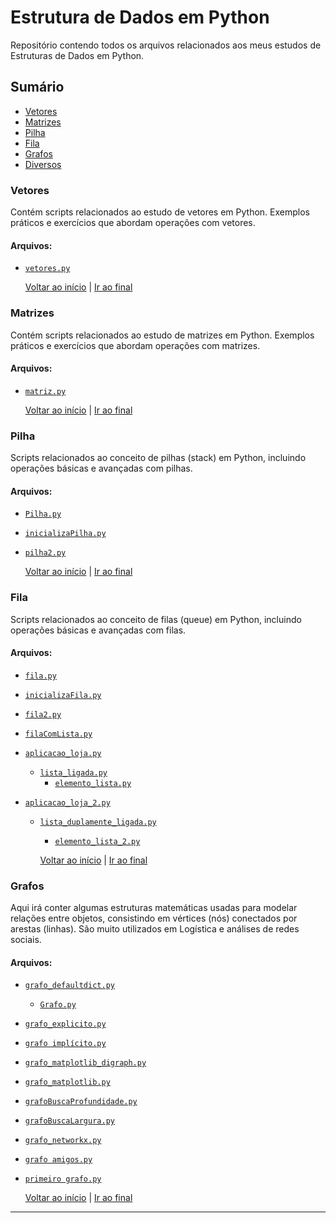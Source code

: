 # Estrutura de Dados em Python

Repositório contendo todos os arquivos relacionados aos meus estudos de Estruturas de Dados em Python.

## Sumário

- [Vetores](#vetores)
- [Matrizes](#matrizes)
- [Pilha](#pilha)
- [Fila](#fila)
- [Grafos](#grafos)
- [Diversos](#diversos)

### Vetores
Contém scripts relacionados ao estudo de vetores em Python. Exemplos práticos e exercícios que abordam operações com vetores.

#### Arquivos:
- [`vetores.py`](https://github.com/pricmendes/estudosPython/blob/vetores_matrizes/vetores.py)
  
    [Voltar ao início](#) | [Ir ao final](#final)

### Matrizes
Contém scripts relacionados ao estudo de matrizes em Python. Exemplos práticos e exercícios que abordam operações com matrizes.

#### Arquivos:
- [`matriz.py`](https://github.com/pricmendes/estudosPython/blob/vetores_matrizes/matriz.py)
  
    [Voltar ao início](#) | [Ir ao final](#final)

### Pilha
Scripts relacionados ao conceito de pilhas (stack) em Python, incluindo operações básicas e avançadas com pilhas.

#### Arquivos:
- [`Pilha.py`](https://github.com/pricmendes/estudosPython/blob/vetores_matrizes/Pilha.py)
- [`inicializaPilha.py`](https://github.com/pricmendes/estudosPython/blob/vetores_matrizes/inicializaPilha.py)
- [`pilha2.py`](https://github.com/pricmendes/estudosPython/blob/vetores_matrizes/pilha2.py)
  
    [Voltar ao início](#) | [Ir ao final](#final)

### Fila
Scripts relacionados ao conceito de filas (queue) em Python, incluindo operações básicas e avançadas com filas.

#### Arquivos:
- [`fila.py`](https://github.com/pricmendes/estudosPython/blob/vetores_matrizes/fila.py)
- [`inicializaFila.py`](https://github.com/pricmendes/estudosPython/blob/vetores_matrizes/inicializaFila.py)
- [`fila2.py`](https://github.com/pricmendes/estudosPython/blob/vetores_matrizes/fila2.py)
- [`filaComLista.py`](https://github.com/pricmendes/estudosPython/blob/vetores_matrizes/filaComLista.py)

  
- [`aplicacao_loja.py`](https://github.com/pricmendes/estudosPython/blob/vetores_matrizes/aplicacao_loja.py)
  - [`lista_ligada.py`](https://github.com/pricmendes/estudosPython/blob/vetores_matrizes/lista_ligada.py)
    - [`elemento_lista.py`](https://github.com/pricmendes/estudosPython/blob/vetores_matrizes/elemento_lista.py)

- [`aplicacao_loja_2.py`](https://github.com/pricmendes/estudosPython/blob/vetores_matrizes/aplicacao_loja_2.py)
  - [`lista_duplamente_ligada.py`](https://github.com/pricmendes/estudosPython/blob/vetores_matrizes/lista_duplamente_ligada.py)
    - [`elemento_lista_2.py`](https://github.com/pricmendes/estudosPython/blob/vetores_matrizes/elemento_lista_2.py)
 
  
    [Voltar ao início](#) | [Ir ao final](#final)

### Grafos
Aqui irá conter algumas estruturas matemáticas usadas para modelar relações entre objetos, consistindo em vértices (nós) conectados por arestas (linhas). São muito utilizados em Logística e análises de redes sociais.

#### Arquivos:
- [`grafo_defaultdict.py`](https://github.com/pricmendes/estudosPython/blob/vetores_matrizes/grafo_defaultdict.py)
  - [`Grafo.py`](https://github.com/pricmendes/estudosPython/blob/vetores_matrizes/Grafo.py)

- [`grafo_explicito.py`](https://github.com/pricmendes/estudosPython/blob/vetores_matrizes/grafo_explicito.py)
- [`grafo implícito.py`](https://github.com/pricmendes/estudosPython/blob/vetores_matrizes/grafo_implicito.py)
- [`grafo_matplotlib_digraph.py`](https://github.com/pricmendes/estudosPython/blob/vetores_matrizes/grafo_matplotlib_digraph.py)
- [`grafo_matplotlib.py`](https://github.com/pricmendes/estudosPython/blob/vetores_matrizes/grafo_matplotlib.py)
- [`grafoBuscaProfundidade.py`](https://github.com/pricmendes/estudosPython/blob/vetores_matrizes/grafoBuscaProfundidade.py)
- [`grafoBuscaLargura.py`](https://github.com/pricmendes/estudosPython/blob/vetores_matrizes/grafoBuscaLargura.py)
- [`grafo_networkx.py`](https://github.com/pricmendes/estudosPython/blob/vetores_matrizes/grafo_networkx.py)
- [`grafo amigos.py`](https://github.com/pricmendes/estudosPython/blob/vetores_matrizes/grafo_amigos.py)
- [`primeiro grafo.py`](https://github.com/pricmendes/estudosPython/blob/vetores_matrizes/primeiro_grafo.py)
 
    [Voltar ao início](#) | [Ir ao final](#final)  


---
<a name="final"></a>

